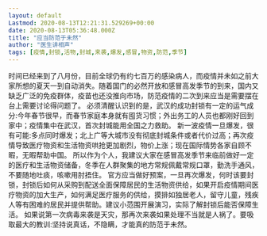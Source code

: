 ```yaml
---
layout: default
Lastmod: 2020-08-13T12:21:31.529269+00:00
date: 2020-08-13T05:36:48.000Z
title: "应当防范于未然"
author: "医生讲相声"
tags: [疫情,封锁,活物,封城,来袭,爆发,感冒,物资,防范,季节]
---
```


时间已经来到了八月份，目前全球仍有约七百万的感染病人，而疫情并未如之前大家所想的夏天一到自动消失。随着国门的必然开放和感冒高发季节的到来，国内又缺乏广泛的免疫群体，疫苗也还没推向市场，防范疫情的二次到来应当是需要摆在台上需要讨论得问题了。 必须清醒认识到的是，武汉的成功封锁有一定的运气成分:今年春节很早，而春节家庭本身就有囤货习惯；外出务工的人员也都刚好回到家中；疫情集中在武汉，首次封城能用全国之力救助。 新一波疫情一旦爆发，很有可能:多点同时爆发；北上广等大城市没有彻底封城条件或者代价过高；再次疫情导致医疗物资和生活物资哄抢更加剧烈，物价上涨；现在国际情势各家自顾不暇，无暇帮助中国。 所以作为个人，我建议大家在感冒高发季节来临前做好一定的医疗和生活物资储备，冬季在人群聚集的地方常规佩戴常规口罩，勤洗手通风，不要随地吐痰，咳嗽用肘捂住。 官方应当做好预案，一旦再次爆发，何时该要封锁，封锁后如何从采购到配送全面保障居民的生活物资供给，如果开启疫情期间医疗物资的加大生产，如何满足医疗服务的供给，摸排如独居老人，留守儿童，残疾人等有困难的居民并提供帮助。建议小范围开展演习，实际了解封锁后能否保障生活。 如果说第一次病毒来袭是天灾，那再次来袭如果处理不当就是人祸了。要吸取最大的教训:坚持说真话，不隐瞒，才能真的防范于未然。

